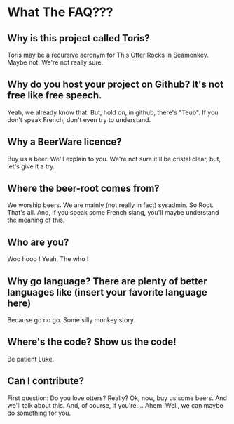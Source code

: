 What The FAQ???
================

Why is this project called Toris?
---------------------------------

Toris may be a recursive acronym for This Otter Rocks In Seamonkey. Maybe not. We're not really sure.

Why do you host your project on Github? It's not free like free speech.
-----------------------------------------------------------------------

Yeah, we already know that. But, hold on, in github, there's "Teub". If you don't speak French, don't even try to understand.

Why a BeerWare licence?
-----------------------

Buy us a beer. We'll explain to you. We're not sure it'll be cristal clear, but, let's give it a try.

Where the beer-root comes from?
-------------------------------

We worship beers.
We are mainly (not really in fact) sysadmin. So Root. That's all.
And, if you speak some French slang, you'll maybe understand the meaning of this.

Who are you?
------------

Woo hooo ! Yeah, The who !

Why go language? There are plenty of better languages like (insert your favorite language here)
-----------------------------------------------------------------------------------------------

Because go no go. Some silly monkey story.

Where's the code? Show us the code!
-----------------------------------

Be patient Luke.

Can I contribute?
-----------------

First question: Do you love otters? Really?
Ok, now, buy us some beers. And we'll talk about this.
And, of course, if you're.... Ahem. Well, we can maybe do something for you.
